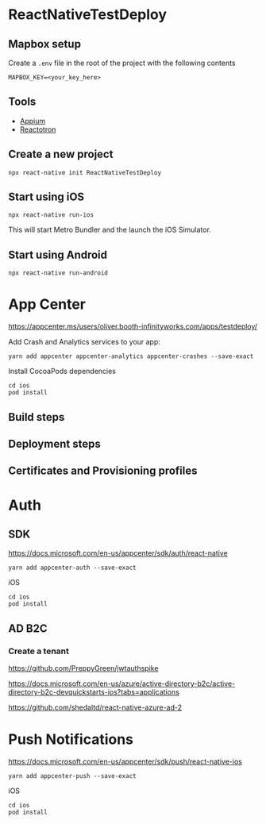 # ReactNativeTestDeploy

## Mapbox setup
Create a `.env` file in the root of the project with the following contents
```
MAPBOX_KEY=<your_key_here>
```

## Tools
- [Appium](http://appium.io/)
- [Reactotron](https://github.com/infinitered/reactotron)


## Create a new project

```
npx react-native init ReactNativeTestDeploy
```

## Start using iOS

```
npx react-native run-ios
```

This will start Metro Bundler and the launch the iOS Simulator.



## Start using Android

```
npx react-native run-android
```

# App Center

https://appcenter.ms/users/oliver.booth-infinityworks.com/apps/testdeploy/

Add Crash and Analytics services to your app:

```
yarn add appcenter appcenter-analytics appcenter-crashes --save-exact
```

Install CocoaPods dependencies

```
cd ios
pod install
```

## Build steps

## Deployment steps

## Certificates and Provisioning profiles

# Auth

## SDK

https://docs.microsoft.com/en-us/appcenter/sdk/auth/react-native

```
yarn add appcenter-auth --save-exact
```

iOS
```
cd ios
pod install
```


## AD B2C

### Create a tenant
https://github.com/PreppyGreen/jwtauthspike


https://docs.microsoft.com/en-us/azure/active-directory-b2c/active-directory-b2c-devquickstarts-ios?tabs=applications


https://github.com/shedaltd/react-native-azure-ad-2


# Push Notifications

https://docs.microsoft.com/en-us/appcenter/sdk/push/react-native-ios

```
yarn add appcenter-push --save-exact
```

iOS
```
cd ios
pod install
```
